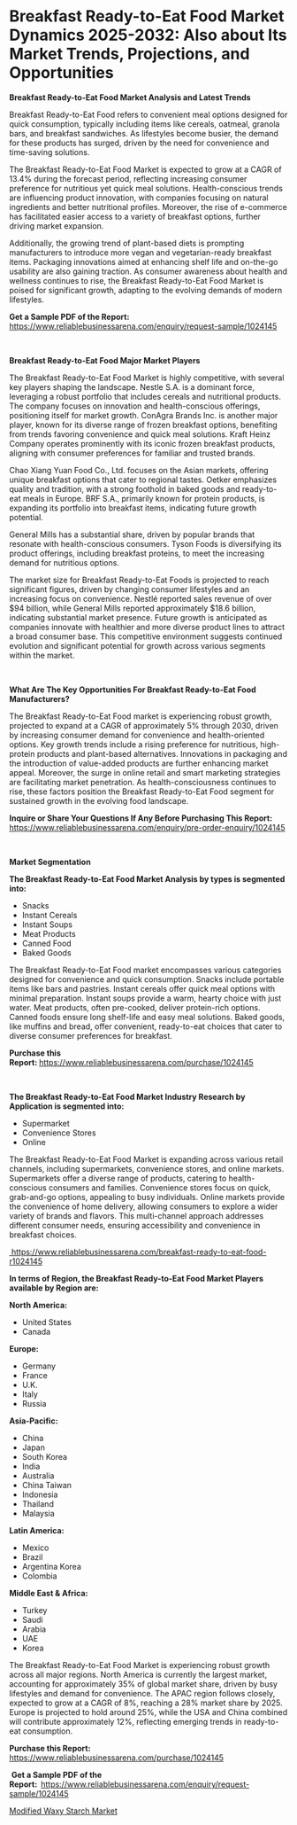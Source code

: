 <p><h1>Breakfast Ready-to-Eat Food Market Dynamics 2025-2032: Also about Its Market Trends, Projections, and Opportunities</h1></p><p><strong>Breakfast Ready-to-Eat Food Market Analysis and Latest Trends</strong></p>
<p><p>Breakfast Ready-to-Eat Food refers to convenient meal options designed for quick consumption, typically including items like cereals, oatmeal, granola bars, and breakfast sandwiches. As lifestyles become busier, the demand for these products has surged, driven by the need for convenience and time-saving solutions. </p><p>The Breakfast Ready-to-Eat Food Market is expected to grow at a CAGR of 13.4% during the forecast period, reflecting increasing consumer preference for nutritious yet quick meal solutions. Health-conscious trends are influencing product innovation, with companies focusing on natural ingredients and better nutritional profiles. Moreover, the rise of e-commerce has facilitated easier access to a variety of breakfast options, further driving market expansion. </p><p>Additionally, the growing trend of plant-based diets is prompting manufacturers to introduce more vegan and vegetarian-ready breakfast items. Packaging innovations aimed at enhancing shelf life and on-the-go usability are also gaining traction. As consumer awareness about health and wellness continues to rise, the Breakfast Ready-to-Eat Food Market is poised for significant growth, adapting to the evolving demands of modern lifestyles.</p></p>
<p><strong>Get a Sample PDF of the Report:&nbsp;</strong> <a href="https://www.reliablebusinessarena.com/enquiry/request-sample/1024145?utm_campaign=2349&utm_medium=2&utm_source=Github&utm_content=ia&utm_term=15022025&utm_id=breakfast-ready-to-eat-food">https://www.reliablebusinessarena.com/enquiry/request-sample/1024145</a></p>
<p>&nbsp;</p>
<p><strong>Breakfast Ready-to-Eat Food Major Market Players</strong></p>
<p><p>The Breakfast Ready-to-Eat Food Market is highly competitive, with several key players shaping the landscape. Nestle S.A. is a dominant force, leveraging a robust portfolio that includes cereals and nutritional products. The company focuses on innovation and health-conscious offerings, positioning itself for market growth. ConAgra Brands Inc. is another major player, known for its diverse range of frozen breakfast options, benefiting from trends favoring convenience and quick meal solutions. Kraft Heinz Company operates prominently with its iconic frozen breakfast products, aligning with consumer preferences for familiar and trusted brands.</p><p>Chao Xiang Yuan Food Co., Ltd. focuses on the Asian markets, offering unique breakfast options that cater to regional tastes. Oetker emphasizes quality and tradition, with a strong foothold in baked goods and ready-to-eat meals in Europe. BRF S.A., primarily known for protein products, is expanding its portfolio into breakfast items, indicating future growth potential.</p><p>General Mills has a substantial share, driven by popular brands that resonate with health-conscious consumers. Tyson Foods is diversifying its product offerings, including breakfast proteins, to meet the increasing demand for nutritious options.</p><p>The market size for Breakfast Ready-to-Eat Foods is projected to reach significant figures, driven by changing consumer lifestyles and an increasing focus on convenience. Nestlé reported sales revenue of over $94 billion, while General Mills reported approximately $18.6 billion, indicating substantial market presence. Future growth is anticipated as companies innovate with healthier and more diverse product lines to attract a broad consumer base. This competitive environment suggests continued evolution and significant potential for growth across various segments within the market.</p></p>
<p>&nbsp;</p>
<p><strong>What Are The Key Opportunities For Breakfast Ready-to-Eat Food Manufacturers?</strong></p>
<p><p>The Breakfast Ready-to-Eat Food market is experiencing robust growth, projected to expand at a CAGR of approximately 5% through 2030, driven by increasing consumer demand for convenience and health-oriented options. Key growth trends include a rising preference for nutritious, high-protein products and plant-based alternatives. Innovations in packaging and the introduction of value-added products are further enhancing market appeal. Moreover, the surge in online retail and smart marketing strategies are facilitating market penetration. As health-consciousness continues to rise, these factors position the Breakfast Ready-to-Eat Food segment for sustained growth in the evolving food landscape.</p></p>
<p><strong>Inquire or Share Your Questions If Any Before Purchasing This Report:</strong> <a href="https://www.reliablebusinessarena.com/enquiry/pre-order-enquiry/1024145?utm_campaign=2349&utm_medium=2&utm_source=Github&utm_content=ia&utm_term=15022025&utm_id=breakfast-ready-to-eat-food">https://www.reliablebusinessarena.com/enquiry/pre-order-enquiry/1024145</a></p>
<p>&nbsp;</p>
<p><strong>Market Segmentation</strong></p>
<p><strong>The Breakfast Ready-to-Eat Food Market Analysis by types is segmented into:</strong></p>
<p><ul><li>Snacks</li><li>Instant Cereals</li><li>Instant Soups</li><li>Meat Products</li><li>Canned Food</li><li>Baked Goods</li></ul></p>
<p><p>The Breakfast Ready-to-Eat Food market encompasses various categories designed for convenience and quick consumption. Snacks include portable items like bars and pastries. Instant cereals offer quick meal options with minimal preparation. Instant soups provide a warm, hearty choice with just water. Meat products, often pre-cooked, deliver protein-rich options. Canned foods ensure long shelf-life and easy meal solutions. Baked goods, like muffins and bread, offer convenient, ready-to-eat choices that cater to diverse consumer preferences for breakfast.</p></p>
<p><strong>Purchase this Report:&nbsp;</strong><a href="https://www.reliablebusinessarena.com/purchase/1024145?utm_campaign=2349&utm_medium=2&utm_source=Github&utm_content=ia&utm_term=15022025&utm_id=breakfast-ready-to-eat-food">https://www.reliablebusinessarena.com/purchase/1024145</a></p>
<p>&nbsp;</p>
<p><strong>The Breakfast Ready-to-Eat Food Market Industry Research by Application is segmented into:</strong></p>
<p><ul><li>Supermarket</li><li>Convenience Stores</li><li>Online</li></ul></p>
<p><p>The Breakfast Ready-to-Eat Food Market is expanding across various retail channels, including supermarkets, convenience stores, and online markets. Supermarkets offer a diverse range of products, catering to health-conscious consumers and families. Convenience stores focus on quick, grab-and-go options, appealing to busy individuals. Online markets provide the convenience of home delivery, allowing consumers to explore a wider variety of brands and flavors. This multi-channel approach addresses different consumer needs, ensuring accessibility and convenience in breakfast choices.</p></p>
<p><a href="https://www.reliablebusinessarena.com/breakfast-ready-to-eat-food-r1024145?utm_campaign=2349&utm_medium=2&utm_source=Github&utm_content=ia&utm_term=15022025&utm_id=breakfast-ready-to-eat-food">&nbsp;https://www.reliablebusinessarena.com/breakfast-ready-to-eat-food-r1024145</a></p>
<p><strong>In terms of Region, the Breakfast Ready-to-Eat Food Market Players available by Region are:</strong></p>
<p>
    <p> <strong> North America: </strong>
        <ul>
            <li>United States</li>
            <li>Canada</li>
        </ul>
        </p> 
    <p> <strong> Europe: </strong>
        <ul>
            <li>Germany</li>
            <li>France</li>
            <li>U.K.</li>
            <li>Italy</li>
            <li>Russia</li>
        </ul>
        </p> 
    <p> <strong> Asia-Pacific: </strong>
        <ul>
            <li>China</li>
            <li>Japan</li>
            <li>South Korea</li>
            <li>India</li>
            <li>Australia</li>
            <li>China Taiwan</li>
            <li>Indonesia</li>
            <li>Thailand</li>
            <li>Malaysia</li>
        </ul>
        </p> 
    <p> <strong> Latin America: </strong>
        <ul>
            <li>Mexico</li>
            <li>Brazil</li>
            <li>Argentina Korea</li>
            <li>Colombia</li>
        </ul>
        </p> 
    <p> <strong> Middle East & Africa: </strong>
        <ul>
            <li>Turkey</li>
            <li>Saudi</li>
            <li>Arabia</li>
            <li>UAE</li>
            <li>Korea</li>
        </ul>
    </p>
    </p>
<p><p>The Breakfast Ready-to-Eat Food Market is experiencing robust growth across all major regions. North America is currently the largest market, accounting for approximately 35% of global market share, driven by busy lifestyles and demand for convenience. The APAC region follows closely, expected to grow at a CAGR of 8%, reaching a 28% market share by 2025. Europe is projected to hold around 25%, while the USA and China combined will contribute approximately 12%, reflecting emerging trends in ready-to-eat consumption.</p></p>
<p><strong>Purchase this Report: </strong><a href="https://www.reliablebusinessarena.com/purchase/1024145?utm_campaign=2349&utm_medium=2&utm_source=Github&utm_content=ia&utm_term=15022025&utm_id=breakfast-ready-to-eat-food">https://www.reliablebusinessarena.com/purchase/1024145</a></p>
<p>&nbsp;<strong>Get a Sample PDF of the Report:&nbsp;&nbsp;</strong><a href="https://www.reliablebusinessarena.com/enquiry/request-sample/1024145?utm_campaign=2349&utm_medium=2&utm_source=Github&utm_content=ia&utm_term=15022025&utm_id=breakfast-ready-to-eat-food">https://www.reliablebusinessarena.com/enquiry/request-sample/1024145</a></p>
<p><strong></strong></p>
<p><p><a href="https://github.com/nafidurii/Market-Research-Report-List-1/blob/main/modified-waxy-starch-market.md?utm_campaign=2349&utm_medium=2&utm_source=Github&utm_content=ia&utm_term=15022025&utm_id=breakfast-ready-to-eat-food">Modified Waxy Starch Market</a></p></p>